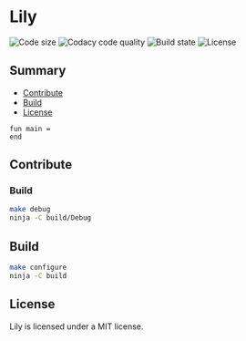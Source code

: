 # Lily

![Code size](https://img.shields.io/github/languages/code-size/ArthurPV/lily?style=flat)
![Codacy code quality](https://img.shields.io/codacy/grade/7f4284cccba541ca9ec576272fa88134?style=flat)
![Build state](https://img.shields.io/github/actions/workflow/status/ArthurPV/lily/cmake.yml?branch=main&style=flat)
![License](https://img.shields.io/github/license/ArthurPV/lily)

## Summary

* [Contribute](#contribute)
* [Build](#build)
* [License](#license)

```lily
fun main =
end
```

## Contribute

### Build

```bash
make debug
ninja -C build/Debug
```

## Build

```bash
make configure
ninja -C build
```

## License
Lily is licensed under a MIT license.